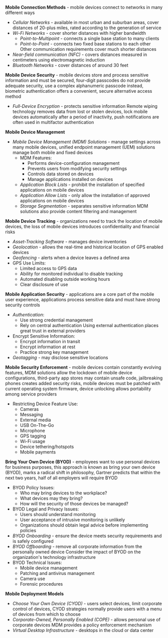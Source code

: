 **Mobile Connection Methods** - mobile devices connect to networks in many different ways
- *Cellular Networks* - available in most urban and suburban areas, cover distances of 20-plus miles, rated according to the generation of service
- *Wi-Fi Networks* - cover shorter distances with higher bandwidth
	- *Point-to-Multipoint* - connects a single base station to many clients
	- *Point-to-Point* - connects two fixed base stations to each other
Other communication requirements cover much shorter distances
- *Near-field communication (NFC)* - covers distances measured in centimeters using electromagnetic induction
- *Bluetooth Networks* - cover distances of around 30 feet

**Mobile Device Security** - mobile devices store and process sensitive information and must be secured, four-digit passcodes do not provide adequate security, use a complex alphanumeric passcode instead, biometric authentication offers a convenient, secure alternative access method
- *Full-Device Encryption* - protects sensitive information
Remote wiping technology removes data from lost or stolen devices, lock mobile devices automatically after a period of inactivity, push notifications are often used in multifactor authentication

**Mobile Device Management**
- *Mobile Device Management (MDM) Solutions* - manage settings across many mobile devices, unified endpoint management (UEM) solutions manage both mobile and fixed devices
	- MDM Features:
		- Performs device-configuration management
		- Prevents users from modifying security settings
		- Controls data stored on devices
		- Manage applications installed on devices
	- *Application Block Lists* - prohibit the installation of specified applications on mobile devices
	- *Application Allow Lists* - only allow the installation of approved applications on mobile devices
	- *Storage Segmentation* - separates sensitive information
	MDM solutions also provide content filtering and management

**Mobile Device Tracking** - organizations need to track the location of mobile devices, the loss of mobile devices introduces confidentiality and financial risks
- *Asset-Tracking Software* - manages device inventories
- *Geolocation* - allows the real-time and historical location of GPS enabled devices
- *Geofencing* - alerts when a device leaves a defined area
- GPS Use Limits:
	- Limited access to GPS data
	- Ability for monitored individual to disable tracking
	- Automated disabling outside working hours
	- Clear disclosure of use

**Mobile Application Security** - applications are a core part of the mobile user experience, applications process sensitive data and must have strong security controls
- *Authentication*:
	- Use strong credential management
	- Rely on central authentication
	Using external authentication places great trust in external providers
- Encrypt Sensitive Information:
	- Encrypt information in transit
	- Encrypt information at rest
	- Practice strong key management
- *Geotagging* - may disclose sensitive locations

**Mobile Security Enforcement** - mobile devices contain constantly evolving features, MDM solutions allow the lockdown of mobile device configurations, third-party app stores may contain unsafe code, jailbreaking phones creates added security risks, mobile devices must be patched with current operating system firmware, device unlocking allows portability among service providers
- Restricting Device Feature Use:
	- Cameras
	- Messaging
	- External media
	- USB On-The-Go
	- Microphone
	- GPS tagging
	- Wi-Fi usage
	- Device tethering/hotspots
	- Mobile payments

**Bring Your Own Device (BYOD)** - employees want to use personal devices for business purposes, this approach is known as bring your own device (BYOD), marks a radical shift in philosophy, Gartner predicts that within the next two years, half of all employers will require BYOD
- BYOD Policy Issues:
	- Who may bring devices to the workplace?
	- What devices may they bring?
	- How will the security of those devices be managed?
- BYOD Legal and Privacy Issues:
	- Users should understand monitoring
	- User acceptance of intrusive monitoring is unlikely
	- Organizations should obtain legal advice before implementing policies
- *BYOD Onboarding* - ensure the device meets security requirements and is safely configured
- *BYOD Offboarding* - remove all corporate information from the personally owned device
Consider the impact of BYOD on the organization's technology infrastructure
- BYOD Technical Issues:
	- Mobile device management
	- Patching and antivirus management
	- Camera use
	- Forensic procedures

**Mobile Deployment Models**
- *Choose Your Own Device (CYOD)* - users select devices, limit corporate control of devices, CYOD strategies normally provide users with a menu of devices from which to choose
- *Corporate-Owned, Personally Enabled (COPE)* - allows personal use of corporate devices
MDM provides a policy enforcement mechanism
- *Virtual Desktop Infrastructure* - desktops in the cloud or data center